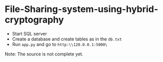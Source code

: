 # File-Sharing-system-using-hybrid-cryptography
- Start SQL server
- Create a database and create tables as in the `db.txt`
- Run `app.py` and go to `http:\\120.0.0.1:5000\`

Note: The source is not complete yet.
